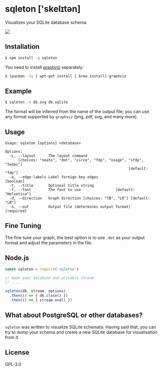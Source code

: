 # sqleton ['skelɪtən]

Visualizes your SQLite database schema.

![](https://raw.githubusercontent.com/inukshuk/sqleton/master/examples/screenshot.png)

## Installation
```bash
$ npm install -g sqleton
```

You need to install [graphviz](http://www.graphviz.org/) separately:
```bash
$ [pacman -Sy | apt-get install | brew install] graphviz
```

## Example
```bash
$ sqleton -o db.svg db.sqlite
```

The format will be inferred from the name of the output file; you
can use any format supported by `graphviz` (png, pdf, svg, and many more).

## Usage

```
Usage: sqleton [options] <database>

Options:
  -L, --layout      The layout command
      [choices: "neato", "dot", "circo", "fdp", "osage", "sfdp", "twopi"]
                                                         [default: "fdp"]
  -e, --edge-labels Label foreign key edges                     [boolean]
  -t, --title       Optional title string
  -f, --font        The font to use                [default: "Helvetica"]
  -d, --direction   Graph direction [choices: "TB", "LR"] [default: "LR"]
  -o, --out         Output file (determines output format)     [required]
```

## Fine Tuning

The fine tune your graph, the best option is to use `.dot` as your output
format and adjust the parameters in the file.

## Node.js
```js
const sqleton = require('sqleton')

// Open your database and writable stream
// ....

sqleton(db, stream, options)
  .then(() => { db.close() })
  .then(() => { stream.end() })
```

## What about PostgreSQL or other databases?

`sqleton` was written to visualize SQLite schemata. Having said that,
you can try to dump your schema and create a new SQLite database for
visualisation from it.

## License

GPL-3.0
